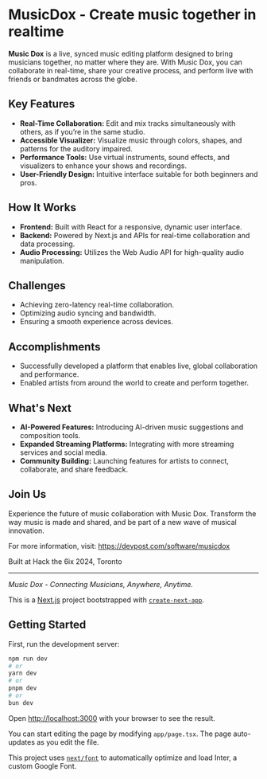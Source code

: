 # MusicDox - Create music together in realtime

**Music Dox** is a live, synced music editing platform designed to bring musicians together, no matter where they are. With Music Dox, you can collaborate in real-time, share your creative process, and perform live with friends or bandmates across the globe.

## Key Features

- **Real-Time Collaboration:** Edit and mix tracks simultaneously with others, as if you’re in the same studio.
- **Accessible Visualizer:** Visualize music through colors, shapes, and patterns for the auditory impaired.
- **Performance Tools:** Use virtual instruments, sound effects, and visualizers to enhance your shows and recordings.
- **User-Friendly Design:** Intuitive interface suitable for both beginners and pros.

## How It Works

- **Frontend:** Built with React for a responsive, dynamic user interface.
- **Backend:** Powered by Next.js and APIs for real-time collaboration and data processing.
- **Audio Processing:** Utilizes the Web Audio API for high-quality audio manipulation.

## Challenges

- Achieving zero-latency real-time collaboration.
- Optimizing audio syncing and bandwidth.
- Ensuring a smooth experience across devices.

## Accomplishments

- Successfully developed a platform that enables live, global collaboration and performance.
- Enabled artists from around the world to create and perform together.

## What's Next

- **AI-Powered Features:** Introducing AI-driven music suggestions and composition tools.
- **Expanded Streaming Platforms:** Integrating with more streaming services and social media.
- **Community Building:** Launching features for artists to connect, collaborate, and share feedback.

## Join Us

Experience the future of music collaboration with Music Dox. Transform the way music is made and shared, and be part of a new wave of musical innovation.

For more information, visit:
<https://devpost.com/software/musicdox>

Built at Hack the 6ix 2024, Toronto

---

*Music Dox - Connecting Musicians, Anywhere, Anytime.*

This is a [Next.js](https://nextjs.org/) project bootstrapped with [`create-next-app`](https://github.com/vercel/next.js/tree/canary/packages/create-next-app).

## Getting Started

First, run the development server:

```bash
npm run dev
# or
yarn dev
# or
pnpm dev
# or
bun dev
```

Open [http://localhost:3000](http://localhost:3000) with your browser to see the result.

You can start editing the page by modifying `app/page.tsx`. The page auto-updates as you edit the file.

This project uses [`next/font`](https://nextjs.org/docs/basic-features/font-optimization) to automatically optimize and load Inter, a custom Google Font.
